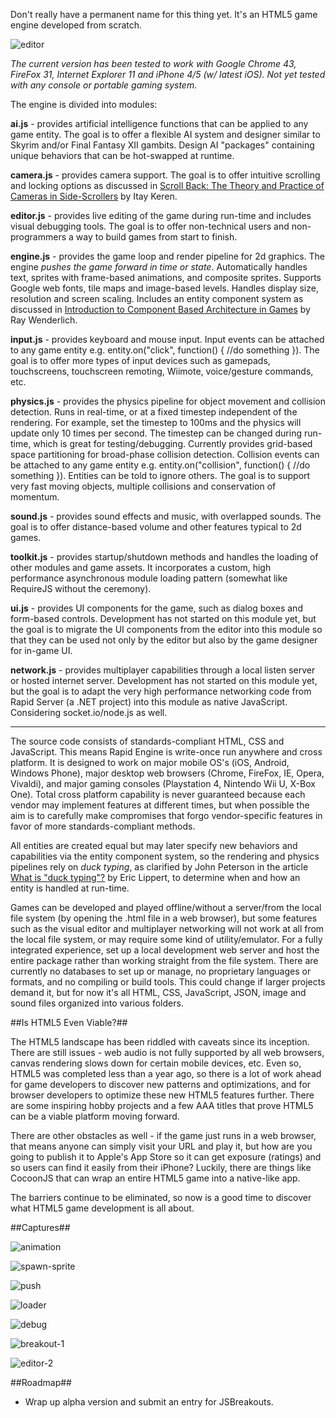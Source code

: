 Don't really have a permanent name for this thing yet. It's an HTML5 game engine developed from scratch.

![editor](https://dl.dropboxusercontent.com/u/541743/rapid/captures/editor.gif)

*The current version has been tested to work with Google Chrome 43, FireFox 31, Internet Explorer 11 and iPhone 4/5 (w/ latest iOS). Not yet tested with any console or portable gaming system.*

The engine is divided into modules:

**ai.js** - provides artificial intelligence functions that can be applied to any game entity. The goal is to offer a flexible AI system and designer similar to Skyrim and/or Final Fantasy XII gambits. Design AI "packages" containing unique behaviors that can be hot-swapped at runtime.

**camera.js** - provides camera support. The goal is to offer intuitive scrolling and locking options as discussed in [Scroll Back: The Theory and Practice of Cameras in Side-Scrollers](https://docs.google.com/document/d/1iNSQIyNpVGHeak6isbP6AHdHD50gs8MNXF1GCf08efg/pub?embedded=true) by Itay Keren.

**editor.js** - provides live editing of the game during run-time and includes visual debugging tools. The goal is to offer non-technical users and non-programmers a way to build games from start to finish.

**engine.js** - provides the game loop and render pipeline for 2d graphics. The engine *pushes the game forward in time or state*. Automatically handles text, sprites with frame-based animations, and composite sprites. Supports Google web fonts, tile maps and image-based levels. Handles display size, resolution and screen scaling. Includes an entity component system as discussed in [Introduction to Component Based Architecture in Games](http://www.raywenderlich.com/24878/introduction-to-component-based-architecture-in-games) by Ray Wenderlich.

**input.js** - provides keyboard and mouse input. Input events can be attached to any game entity e.g. entity.on("click", function() { //do something }). The goal is to offer more types of input devices such as gamepads, touchscreens, touchscreen remoting, Wiimote, voice/gesture commands, etc.

**physics.js** - provides the physics pipeline for object movement and collision detection. Runs in real-time, or at a fixed timestep independent of the rendering. For example, set the timestep to 100ms and the physics will update only 10 times per second. The timestep can be changed during run-time, which is great for testing/debugging. Currently provides grid-based space partitioning for broad-phase collision detection. Collision events can be attached to any game entity e.g. entity.on("collision", function() { //do something }). Entities can be told to ignore others. The goal is to support very fast moving objects, multiple collisions and conservation of momentum.

**sound.js** - provides sound effects and music, with overlapped sounds. The goal is to offer distance-based volume and other features typical to 2d games.

**toolkit.js** - provides startup/shutdown methods and handles the loading of other modules and game assets. It incorporates a custom, high performance asynchronous module loading pattern (somewhat like RequireJS without the ceremony).

**ui.js** - provides UI components for the game, such as dialog boxes and form-based controls. Development has not started on this module yet, but the goal is to migrate the UI components from the editor into this module so that they can be used not only by the editor but also by the game designer for in-game UI.

**network.js** - provides multiplayer capabilities through a local listen server or hosted internet server. Development has not started on this module yet, but the goal is to adapt the very high performance networking code from Rapid Server (a .NET project) into this module as native JavaScript. Considering socket.io/node.js as well.

----------------------------------------------

The source code consists of standards-compliant HTML, CSS and JavaScript. This means Rapid Engine is write-once run anywhere and cross platform. It is designed to work on major mobile OS's (iOS, Android, Windows Phone), major desktop web browsers (Chrome, FireFox, IE, Opera, Vivaldi), and major gaming consoles (Playstation 4, Nintendo Wii U, X-Box One). Total cross platform capability is never guaranteed because each vendor may implement features at different times, but when possible the aim is to carefully make compromises that forgo vendor-specific features in favor of more standards-compliant methods.

All entities are created equal but may later specify new behaviors and capabilities via the entity component system, so the rendering and physics pipelines rely on *duck typing*, as clarified by John Peterson in the article [What is "duck typing"?](http://ericlippert.com/2014/01/02/what-is-duck-typing/) by Eric Lippert, to determine when and how an entity is handled at run-time.

Games can be developed and played offline/without a server/from the local file system (by opening the .html file in a web browser), but some features such as the visual editor and multiplayer networking will not work at all from the local file system, or may require some kind of utility/emulator. For a fully integrated experience, set up a local development web server and host the entire package rather than working straight from the file system. There are currently no databases to set up or manage, no proprietary languages or formats, and no compiling or build tools. This could change if larger projects demand it, but for now it's all HTML, CSS, JavaScript, JSON, image and sound files organized into various folders.

##Is HTML5 Even Viable?##

The HTML5 landscape has been riddled with caveats since its inception. There are still issues - web audio is not fully supported by all web browsers, canvas rendering slows down for certain mobile devices, etc. Even so, HTML5 was completed less than a year ago, so there is a lot of work ahead for game developers to discover new patterns and optimizations, and for browser developers to optimize these new HTML5 features further. There are some inspiring hobby projects and a few AAA titles that prove HTML5 can be a viable platform moving forward.

There are other obstacles as well - if the game just runs in a web browser, that means anyone can simply visit your URL and play it, but how are you going to publish it to Apple's App Store so it can get exposure (ratings) and so users can find it easily from their iPhone? Luckily, there are things like CocoonJS that can wrap an entire HTML5 game into a native-like app.

The barriers continue to be eliminated, so now is a good time to discover what HTML5 game development is all about.

##Captures##

![animation](https://dl.dropboxusercontent.com/u/541743/rapid/captures/animation.gif)

![spawn-sprite](https://dl.dropboxusercontent.com/u/541743/rapid/captures/spawn-sprite.gif)

![push](https://dl.dropboxusercontent.com/u/541743/rapid/captures/push.gif)

![loader](https://dl.dropboxusercontent.com/u/541743/rapid/captures/loader.jpg)

![debug](https://dl.dropboxusercontent.com/u/541743/rapid/captures/debug.jpg)

![breakout-1](https://dl.dropboxusercontent.com/u/541743/rapid/captures/breakout-1.gif)

![editor-2](https://dl.dropboxusercontent.com/u/541743/rapid/captures/editor-2.gif)

##Roadmap##

* Wrap up alpha version and submit an entry for JSBreakouts.
